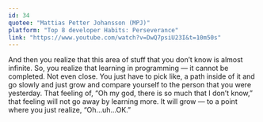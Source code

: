 ```yaml
---
id: 34
quotee: "Mattias Petter Johansson (MPJ)"
platform: "Top 8 developer Habits: Perseverance"
link: "https://www.youtube.com/watch?v=DwQ7psiU23I&t=10m50s"
---
```


And then you realize that this area of stuff that you don’t know is almost infinite. So, you realize that learning in programming — it cannot be completed. Not even close. You just have to pick like, a path inside of it and go slowly and just grow and compare yourself to the person that you were yesterday. That feeling of, “Oh my god, there is so much that I don’t know,” that feeling will not go away by learning more. It will grow — to a point where you just realize, “Oh...uh...OK.”
